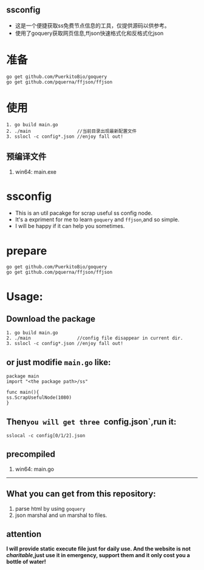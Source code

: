 ## ssconfig
- 这是一个便捷获取ss免费节点信息的工具，仅提供源码以供参考。
- 使用了goquery获取网页信息,ffjson快速格式化和反格式化json

# 准备
```
go get github.com/PuerkitoBio/goquery
go get github.com/pquerna/ffjson/ffjson
```
# 使用
```
1. go build main.go
2. ./main                 //当前目录出现最新配置文件
3. sslocl -c config*.json //enjoy fall out!

```
## 预编译文件
1. win64: main.exe

# ssconfig
- This is an util pacakge for scrap useful ss config node.
- It's a expriment for me to learn `goquery` and `ffjson`,and so simple.
- I will be happy if it can help you sometimes.

# prepare
```
go get github.com/PuerkitoBio/goquery
go get github.com/pquerna/ffjson/ffjson
```
# Usage:
## Download the package
```
1. go build main.go
2. ./main                 //config file disappear in current dir.
3. sslocl -c config*.json //enjoy fall out!
```
## or just modifie `main.go` like:
```
package main
import "<the package path>/ss"

func main(){
ss.ScrapUsefulNode(1080)
}
```

## Then`you will get three `config.json`,run it:
```
sslocal -c config[0/1/2].json
```
## precompiled
1. win64: main.go

---

## What you can get from this repository:
1. parse html by using `goquery`
2. json marshal and un marshal to files.

## attention
**I will provide static execute file just for daily use.
And the website is not *charitable*,just use it in emergency,
support them and it only cost you a bottle of water!**
